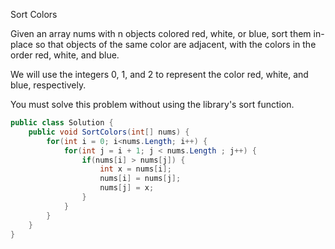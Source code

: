 Sort Colors

Given an array nums with n objects colored red, white, or blue, sort them in-place so that objects of the same color are adjacent, with the colors in the order red, white, and blue.

We will use the integers 0, 1, and 2 to represent the color red, white, and blue, respectively.

You must solve this problem without using the library's sort function.

```csharp
public class Solution {
    public void SortColors(int[] nums) {
        for(int i = 0; i<nums.Length; i++) {
            for(int j = i + 1; j < nums.Length ; j++) {
                if(nums[i] > nums[j]) {
                    int x = nums[i];
                    nums[i] = nums[j];
                    nums[j] = x;
                }
            }
        }
    }
}
